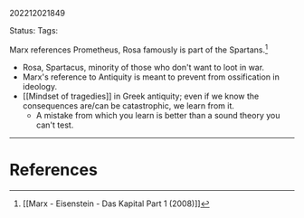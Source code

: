 
202212021849

Status: 
Tags: 

Marx references Prometheus, Rosa famously is part of the Spartans.[^1]
- Rosa, Spartacus, minority of those who don't want to loot in war.
- Marx's reference to Antiquity is meant to prevent from ossification in ideology.
- [[Mindset of tragedies]] in Greek antiquity; even if we know the consequences are/can be catastrophic, we learn from it.
	- A mistake from which you learn is better than a sound theory you can't test.

---
# References

[^1]: [[Marx - Eisenstein - Das Kapital Part 1 (2008)]]